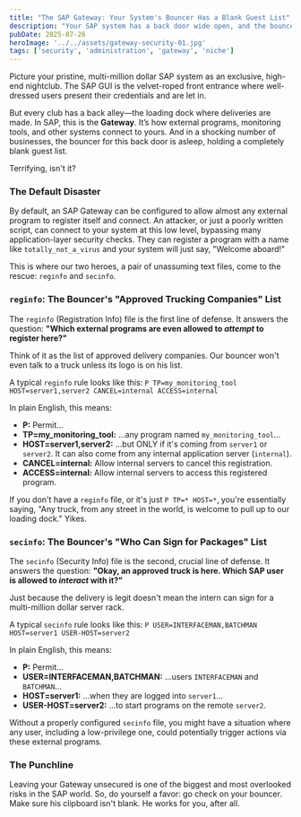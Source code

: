 ```yaml
---
title: "The SAP Gateway: Your System's Bouncer Has a Blank Guest List"
description: "Your SAP system has a back door wide open, and the bouncer is asleep. A hilarious but terrifying look at securing your SAP Gateway with reginfo and secinfo."
pubDate: 2025-07-26
heroImage: '../../assets/gateway-security-01.jpg'
tags: ['security', 'administration', 'gateway', 'niche']
---
```


Picture your pristine, multi-million dollar SAP system as an exclusive, high-end nightclub. The SAP GUI is the velvet-roped front entrance where well-dressed users present their credentials and are let in.

But every club has a back alley—the loading dock where deliveries are made. In SAP, this is the **Gateway**. It’s how external programs, monitoring tools, and other systems connect to yours. And in a shocking number of businesses, the bouncer for this back door is asleep, holding a completely blank guest list.

Terrifying, isn't it?

### The Default Disaster

By default, an SAP Gateway can be configured to allow almost any external program to register itself and connect. An attacker, or just a poorly written script, can connect to your system at this low level, bypassing many application-layer security checks. They can register a program with a name like `totally_not_a_virus` and your system will just say, "Welcome aboard!"

This is where our two heroes, a pair of unassuming text files, come to the rescue: `reginfo` and `secinfo`.

### `reginfo`: The Bouncer's "Approved Trucking Companies" List

The `reginfo` (Registration Info) file is the first line of defense. It answers the question: **"Which external programs are even allowed to *attempt* to register here?"**

Think of it as the list of approved delivery companies. Our bouncer won't even talk to a truck unless its logo is on his list.

A typical `reginfo` rule looks like this:
`P TP=my_monitoring_tool HOST=server1,server2 CANCEL=internal ACCESS=internal`

In plain English, this means:
* **P:** Permit...
* **TP=my_monitoring_tool:** ...any program named `my_monitoring_tool`...
* **HOST=server1,server2:** ...but ONLY if it's coming from `server1` or `server2`. It can also come from any internal application server (`internal`).
* **CANCEL=internal:** Allow internal servers to cancel this registration.
* **ACCESS=internal:** Allow internal servers to access this registered program.

If you don't have a `reginfo` file, or it's just `P TP=* HOST=*`, you're essentially saying, "Any truck, from any street in the world, is welcome to pull up to our loading dock." Yikes.

### `secinfo`: The Bouncer's "Who Can Sign for Packages" List

The `secinfo` (Security Info) file is the second, crucial line of defense. It answers the question: **"Okay, an approved truck is here. Which SAP user is allowed to *interact* with it?"**

Just because the delivery is legit doesn't mean the intern can sign for a multi-million dollar server rack.

A typical `secinfo` rule looks like this:
`P USER=INTERFACEMAN,BATCHMAN HOST=server1 USER-HOST=server2`

In plain English, this means:
* **P:** Permit...
* **USER=INTERFACEMAN,BATCHMAN:** ...users `INTERFACEMAN` and `BATCHMAN`...
* **HOST=server1:** ...when they are logged into `server1`...
* **USER-HOST=server2:** ...to start programs on the remote `server2`.

Without a properly configured `secinfo` file, you might have a situation where any user, including a low-privilege one, could potentially trigger actions via these external programs.

### The Punchline

Leaving your Gateway unsecured is one of the biggest and most overlooked risks in the SAP world. So, do yourself a favor: go check on your bouncer. Make sure his clipboard isn't blank. He works for you, after all.
